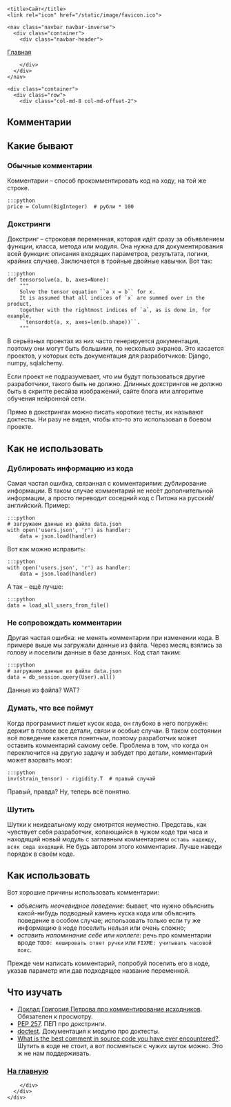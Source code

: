 <!DOCTYPE html>
<html>
  <head>
    <meta charset="utf-8">
    <meta http-equiv="X-UA-Compatible" content="IE=edge">
    <meta name="viewport" content="width=device-width, initial-scale=1">
    <meta name="description" content="">
    <meta name="author" content="">

    <title>Сайт</title>
    <link rel="icon" href="/static/image/favicon.ico">
<!-- Bootstrap core CSS -->
<link href="/static/css/bootstrap.min.css" rel="stylesheet">

<!-- IE10 viewport hack for Surface/desktop Windows 8 bug -->
<link href="/static/css/ie10-viewport-bug-workaround.css" rel="stylesheet">

<!-- Custom styles for this template -->
<link href="/static/css/jumbotron.css" rel="stylesheet">

<!-- Just for debugging purposes. Don't actually copy these 2 lines! -->
<!--[if lt IE 9]><script src="/static/js/ie8-responsive-file-warning.js"></script><![endif]-->
<script src="/static/js/ie-emulation-modes-warning.js"></script>


<!-- HTML5 shim and Respond.js for IE8 support of HTML5 elements and media queries -->
<!--[if lt IE 9]>
  <script src="/static/js/html5shiv.min.js"></script>
  <script src="/static/js/respond.min.js"></script>
<![endif]-->

<!-- Bootstrap core JavaScript
================================================== -->
<!-- Placed at the end of the document so the pages load faster -->
<script src="/static/js/jquery.min.js"></script>
<script src="/static/js/bootstrap.min.js"></script>
<!-- IE10 viewport hack for Surface/desktop Windows 8 bug -->
<script src="/static/js/ie10-viewport-bug-workaround.js"></script>

  </head>

  <body style="padding-top:0px;">

    <nav class="navbar navbar-inverse">
      <div class="container">
        <div class="navbar-header">
          
  <a class="navbar-brand" href="/index.html">Главная</a>

        </div>
      </div>
    </nav>

    <div class="container">
      <div class="row">
        <div class="col-md-8 col-md-offset-2">
          
  <h2>Комментарии</h2>
  <h2>Какие бывают</h2>
<h3>Обычные комментарии</h3>
<p>Комментарии – способ прокомментировать код на ходу, на той же строке. </p>
<pre><code>:::python
price = Column(BigInteger)  # рубли * 100
</code></pre>
<h3>Докстринги</h3>
<p>Докстринг – строковая переменная, которая идёт сразу за объявлением функции, класса, метода или модуля.
Она нужна для документирования всей функции: описания входящих параметров, результата, логики, крайних случаев.
Заключается в тройные двойные кавычки. Вот так:</p>
<pre><code>:::python
def tensorsolve(a, b, axes=None):
    """
    Solve the tensor equation ``a x = b`` for x.
    It is assumed that all indices of `x` are summed over in the product,
    together with the rightmost indices of `a`, as is done in, for example,
    ``tensordot(a, x, axes=len(b.shape))``.
    """
</code></pre>
<p>В серьёзных проектах из них часто генерируется документация, поэтому они могут быть большими, по несколько экранов.
Это касается проектов, у которых есть документация для разработчиков: Django, numpy, sqlalchemy.</p>
<p>Если проект не подразумевает, что им будут пользоваться другие разработчики, такого быть не должно.
Длинных докстрингов не должно быть в скрипте ресайза изображений, сайте блога или алгоритме обучения нейронной сети.</p>
<p>Прямо в докстрингах можно писать короткие тесты, их называют доктесты. Ни разу не видел, чтобы кто-то
это использовал в боевом проекте.</p>
<h2>Как не использовать</h2>
<h3>Дублировать информацию из кода</h3>
<p>Самая частая ошибка, связанная с комментариями: дублирование информации.
В таком случае комментарий не несёт дополнительной информации, а просто переводит соседний код
с Питона на русский/английский. Пример:</p>
<pre><code>:::python
# загружаем данные из файла data.json
with open('users.json', 'r') as handler:
    data = json.load(handler)
</code></pre>
<p>Вот как можно исправить:</p>
<pre><code>:::python
with open('users.json', 'r') as handler:
    data = json.load(handler)
</code></pre>
<p>А так – ещё лучше:</p>
<pre><code>:::python
data = load_all_users_from_file()
</code></pre>
<h3>Не сопровождать комментарии</h3>
<p>Другая частая ошибка: не менять комментарии при изменении кода. В примере выше мы загружали данные из файла. 
Через месяц взялись за голову и поселили данные в базе данных. Код стал таким:</p>
<pre><code>:::python
# загружаем данные из файла data.json
data = db_session.query(User).all()
</code></pre>
<p>Данные из файла? WAT?</p>
<h3>Думать, что все поймут</h3>
<p>Когда программист пишет кусок кода, он глубоко в него погружён: держит в голове все детали, связи и особые случаи.
В таком состоянии всё поведение кажется понятным, поэтому разработчик может оставить комментарий самому себе.
Проблема в том, что когда он переключится на другую задачу и забудет про детали, комментарий может взорвать мозг:</p>
<pre><code>:::python
inv(strain_tensor) - rigidity.T  # правый случай
</code></pre>
<p>Правый, правда? Ну, теперь всё понятно.</p>
<h3>Шутить</h3>
<p>Шутки к неидеальному коду смотрятся неуместно. Представь, как чувствует себя разработчик, копающийся в чужом
коде три часа и находящий новый модуль с заглавным комментарием <code>оставь надежду, всяк сюда входящий</code>.
Не будь автором этого комментария. Лучше наведи порядок в своём коде.</p>
<h2>Как использовать</h2>
<p>Вот хорошие причины использовать комментарии:</p>
<ul>
<li><em>объяснить неочевидное поведение</em>: бывает, что нужно объяснить какой-нибудь подводный камень куска кода
  или объяснить поведение в особом случае; использовать только если ту же информацию в коде поселить нельзя или
  очень сложно;</li>
<li><em>оставить напоминание себе или коллеге</em>: речь про комментарии вроде <code>TODO: кешировать ответ ручки</code>
  или <code>FIXME: учитывать часовой пояс</code>.</li>
</ul>
<p>Прежде чем написать комментарий, попробуй поселить его в коде, указав параметр или дав подходящее название переменной.</p>
<h2>Что изучать</h2>
<ul>
<li><a href="https://www.youtube.com/watch?v=-SRUctRR_4s">Доклад Григория Петрова про комментирование исходников</a>. Обязателен к просмотру.</li>
<li><a href="https://www.python.org/dev/peps/pep-0257/">PEP 257</a>. ПЕП про докстринги.</li>
<li><a href="https://docs.python.org/3.5/library/doctest.html">doctest</a>. Документация к модулю про доктесты.</li>
<li><a href="http://stackoverflow.com/questions/184618/">What is the best comment in source code you have ever encountered?</a>. Шутить в коде не стоит, а вот посмеяться с чужих шуток можно. Это ж не нам поддерживать.</li>
</ul>
  <h3><a href="/index.html">На главную</a></h3>

        </div>
      </div>
    </div>

  </body>
</html>